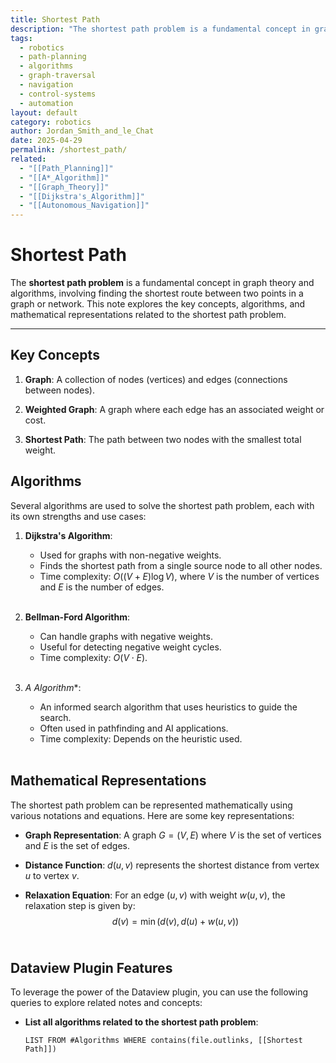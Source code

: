 ```yaml
---
title: Shortest Path
description: "The shortest path problem is a fundamental concept in graph theory and algorithms, involving finding the shortest route between two points in a graph or network."
tags:
  - robotics
  - path-planning
  - algorithms
  - graph-traversal
  - navigation
  - control-systems
  - automation
layout: default
category: robotics
author: Jordan_Smith_and_le_Chat
date: 2025-04-29
permalink: /shortest_path/
related:
  - "[[Path_Planning]]"
  - "[[A*_Algorithm]]"
  - "[[Graph_Theory]]"
  - "[[Dijkstra's_Algorithm]]"
  - "[[Autonomous_Navigation]]"
---
```


# Shortest Path

The **shortest path problem** is a fundamental concept in graph theory and algorithms, involving finding the shortest route between two points in a graph or network. This note explores the key concepts, algorithms, and mathematical representations related to the shortest path problem.

---

## Key Concepts

1. **Graph**: A collection of nodes (vertices) and edges (connections between nodes).
   <br>

2. **Weighted Graph**: A graph where each edge has an associated weight or cost.
   <br>

3. **Shortest Path**: The path between two nodes with the smallest total weight.
   <br>

## Algorithms

Several algorithms are used to solve the shortest path problem, each with its own strengths and use cases:

1. **Dijkstra's Algorithm**:
   - Used for graphs with non-negative weights.
   - Finds the shortest path from a single source node to all other nodes.
   - Time complexity: $O((V + E) \log V)$, where $V$ is the number of vertices and $E$ is the number of edges.
   <br>

2. **Bellman-Ford Algorithm**:
   - Can handle graphs with negative weights.
   - Useful for detecting negative weight cycles.
   - Time complexity: $O(V \cdot E)$.
   <br>

3. **A* Algorithm**:
   - An informed search algorithm that uses heuristics to guide the search.
   - Often used in pathfinding and AI applications.
   - Time complexity: Depends on the heuristic used.
   <br>

## Mathematical Representations

The shortest path problem can be represented mathematically using various notations and equations. Here are some key representations:

- **Graph Representation**: A graph $G = (V, E)$ where $V$ is the set of vertices and $E$ is the set of edges.
  <br>

- **Distance Function**: $d(u, v)$ represents the shortest distance from vertex $u$ to vertex $v$.
  <br>

- **Relaxation Equation**: For an edge $(u, v)$ with weight $w(u, v)$, the relaxation step is given by:
  $$
  d(v) = \min(d(v), d(u) + w(u, v))
  $$
  <br>

## Dataview Plugin Features

To leverage the power of the Dataview plugin, you can use the following queries to explore related notes and concepts:

- **List all algorithms related to the shortest path problem**:
  ```dataview
  LIST FROM #Algorithms WHERE contains(file.outlinks, [[Shortest Path]])
